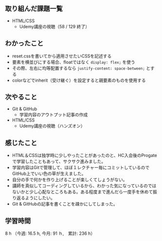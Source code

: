 ## 取り組んだ課題一覧
- HTML/CSS
  - Udemy講座の視聴（58 / 129 終了）
## わかったこと
- reset.cssを書いてから適用させたいCSSを記述する
- 要素を横並びにする場合、floatではなく `display: flex;` を使う
- その際、左右に均等配置するなら `justify-content: space-between;` とする
- colorなどでinherit（受け継ぐ）を設定すると親要素のものを使用する
## 次やること
- Git & GitHub
  - 学習内容のアウトプット記事の作成
- HTML/CSS
  - Udemy講座の視聴（ハンズオン）
## 感じたこと
- HTML＆CSSは独学時に少しやったことがあったのと、HC入会後のProgateで学習したこともあって、サクサク進みました。
- 学習内容はGitで管理して、ほぼ１レクチャー毎にコミットしているのでGitHub上でいい色の草が生えました。
- 自分の手で何かを作り上げることが楽しくてしょうがない。
- 講師を真似してコーディングしているから、わかった気になっているのではないかと少し心配なところもある。ある程度まで進んだら一度手を休めて振り返るようにしたい。
- Git & GitHubの記事を書くことを疎かにしてしまった。
## 学習時間
8 h （今週: 16.5 h, 今月: 91 ｈ,　累計: 236 h）
